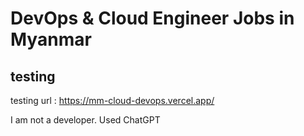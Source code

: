 # DevOps & Cloud Engineer Jobs in Myanmar
## testing
testing url : https://mm-cloud-devops.vercel.app/

I am not a developer. Used ChatGPT 
